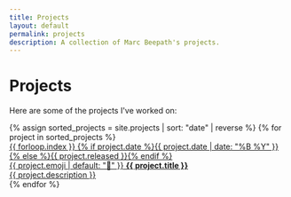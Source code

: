 ```yaml
---
title: Projects
layout: default
permalink: projects
description: A collection of Marc Beepath's projects.
---
```


# Projects

Here are some of the projects I've worked on:

<div class="projects-list">
{% assign sorted_projects = site.projects | sort: "date" | reverse %}
{% for project in sorted_projects %}
  <a href="{{ project.url }}" class="project-item">
    <div class="project-meta-info">
      <span class="project-number">{{ forloop.index }}</span>
      <span class="project-date">{% if project.date %}{{ project.date | date: "%B %Y" }}{% else %}{{ project.released }}{% endif %}</span>
    </div>
    <div class="project-content">
      <div class="project-title-row">
        <span class="project-emoji">{{ project.emoji | default: "🔨" }}</span>
        <strong>{{ project.title }}</strong>
      </div>
      <div class="project-description">{{ project.description }}</div>
    </div>
  </a>
{% endfor %}
</div> 